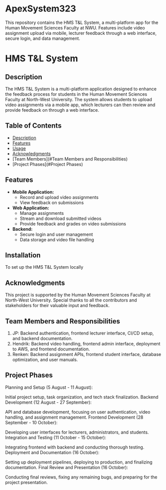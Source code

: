 # ApexSystem323
This repository contains the HMS T&L System, a multi-platform app for the Human Movement Sciences Faculty at NWU. Features include video assignment upload via mobile, lecturer feedback through a web interface, secure login, and data management. 

# HMS T&L System

## Description
The HMS T&L System is a multi-platform application designed to enhance the feedback process for students in the Human Movement Sciences Faculty at North-West University. The system allows students to upload video assignments via a mobile app, which lecturers can then review and provide feedback on through a web interface.

## Table of Contents
- [Description](#description)
- [Features](#features)
- [Usage](#usage)
- [Acknowledgments](#acknowledgments)
- [Team Members](#Team Members and Responsibilities)
- [Project Phases](#Project Phases)

## Features
- **Mobile Application:**
  - Record and upload video assignments
  - View feedback on submissions
- **Web Application:**
  - Manage assignments
  - Stream and download submitted videos
  - Provide feedback and grades on video submissions
- **Backend:**
  - Secure login and user management
  - Data storage and video file handling

## Installation
To set up the HMS T&L System locally

## Acknowledgments
This project is supported by the Human Movement Sciences Faculty at North-West University. Special thanks to all the contributors and stakeholders for their valuable input and feedback.

## Team Members and Responsibilities
1. JP: Backend authentication, frontend lecturer interface, CI/CD setup, and backend documentation.
2. Hendrik: Backend video handling, frontend admin interface, deployment to AWS, and frontend documentation.
3. Renken: Backend assignment APIs, frontend student interface, database optimization, and user manuals.
## Project Phases
Planning and Setup (5 August - 11 August):

Initial project setup, task organization, and tech stack finalization.
Backend Development (12 August - 27 September):

API and database development, focusing on user authentication, video handling, and assignment management.
Frontend Development (28 September - 10 October):

Developing user interfaces for lecturers, administrators, and students.
Integration and Testing (11 October - 15 October):

Integrating frontend with backend and conducting thorough testing.
Deployment and Documentation (16 October):

Setting up deployment pipelines, deploying to production, and finalizing documentation.
Final Review and Presentation (16 October):

Conducting final reviews, fixing any remaining bugs, and preparing for the project presentation.
